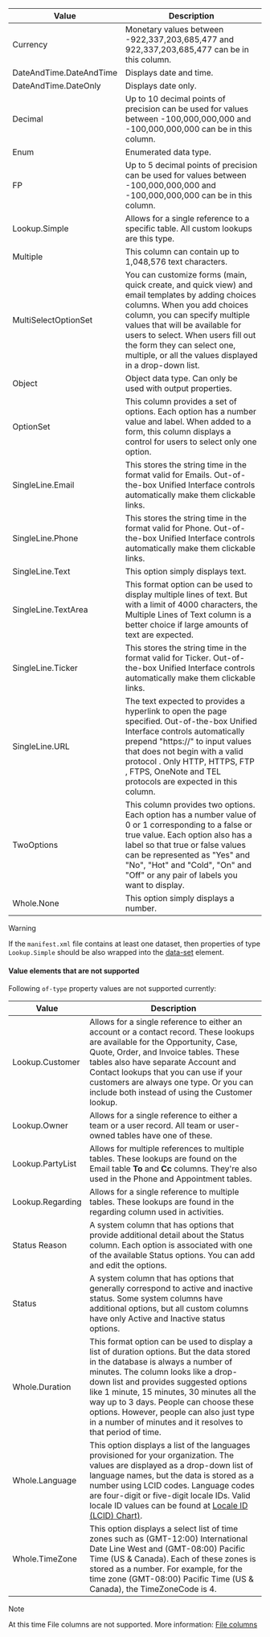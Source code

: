 |Value |Description |
|--|--|
|Currency|Monetary values between -922,337,203,685,477 and 922,337,203,685,477 can be in this column.|
|DateAndTime.DateAndTime|Displays date and time.|
|DateAndTime.DateOnly|Displays date only.|
|Decimal|Up to 10 decimal points of precision can be used for values between -100,000,000,000 and -100,000,000,000 can be in this column.|
|Enum|Enumerated data type.|
|FP|Up to 5 decimal points of precision can be used for values between -100,000,000,000 and -100,000,000,000 can be in this column.|
|Lookup.Simple|Allows for a single reference to a specific table. All custom lookups are this type.|
|Multiple|This column can contain up to 1,048,576 text characters.|
|MultiSelectOptionSet|You can customize forms (main, quick create, and quick view) and email templates by adding choices columns. When you add choices column, you can specify multiple values that will be available for users to select. When users fill out the form they can select one, multiple, or all the values displayed in a drop-down list.|
|Object|Object data type. Can only be used with output properties. |
|OptionSet|This column provides a set of options. Each option has a number value and label. When added to a form, this column displays a control for users to select only one option. |
|SingleLine.Email|This stores the string time in the format valid for Emails. Out-of-the-box Unified Interface controls automatically make them clickable links.|
|SingleLine.Phone|This stores the string time in the format valid for Phone. Out-of-the-box Unified Interface controls automatically make them clickable links.|
|SingleLine.Text|This option simply displays text.|
|SingleLine.TextArea|This format option can be used to display multiple lines of text. But with a limit of 4000 characters, the Multiple Lines of Text column is a better choice if large amounts of text are expected.|
|SingleLine.Ticker|This stores the string time in the format valid for Ticker. Out-of-the-box Unified Interface controls automatically make them clickable links.|
|SingleLine.URL|The text expected to provides a hyperlink to open the page specified. Out-of-the-box Unified Interface controls automatically prepend "https://" to input values that does not begin with a valid protocol . Only HTTP, HTTPS, FTP , FTPS, OneNote and TEL protocols are expected in this column. |
|TwoOptions|This column provides two options. Each option has a number value of 0 or 1 corresponding to a false or true value. Each option also has a label so that true or false values can be represented as "Yes" and "No", "Hot" and "Cold", "On" and "Off" or any pair of labels you want to display.|
|Whole.None|This option simply displays a number.|

> [!WARNING]
> If the `manifest.xml` file contains at least one dataset, then properties of type `Lookup.Simple` should be also wrapped into the [data-set](./../data-set.md) element.

#### Value elements that are not supported

Following `of-type` property values are not supported currently:

|Value|Description|
|-----|-----|
|Lookup.Customer|Allows for a single reference to either an account or a contact record. These lookups are available for the Opportunity, Case, Quote, Order, and Invoice tables. These tables also have separate Account and Contact lookups that you can use if your customers are always one type. Or you can include both instead of using the Customer lookup.|
|Lookup.Owner|Allows for a single reference to either a team or a user record. All team or user-owned tables have one of these.|
|Lookup.PartyList|Allows for multiple references to multiple tables. These lookups are found on the Email table **To** and **Cc** columns. They're also used in the Phone and Appointment tables.|
|Lookup.Regarding|Allows for a single reference to multiple tables. These lookups are found in the regarding column used in activities.|
|Status Reason|A system column that has options that provide additional detail about the Status column. Each option is associated with one of the available Status options. You can add and edit the options.|
|Status|A system column that has options that generally correspond to active and inactive status. Some system columns have additional options, but all custom columns have only Active and Inactive status options.|
|Whole.Duration|This format option can be used to display a list of duration options. But the data stored in the database is always a number of minutes. The column looks like a drop-down list and provides suggested options like 1 minute, 15 minutes, 30 minutes all the way up to 3 days. People can choose these options. However, people can also just type in a number of minutes and it resolves to that period of time.|
|Whole.Language|This option displays a list of the languages provisioned for your organization. The values are displayed as a drop-down list of language names, but the data is stored as a number using LCID codes. Language codes are four-digit or five-digit locale IDs. Valid locale ID values can be found at [Locale ID (LCID) Chart)](/previous-versions/windows/embedded/ms912047(v=winembedded.10)).|
|Whole.TimeZone|This option displays a select list of time zones such as (GMT-12:00) International Date Line West and (GMT-08:00) Pacific Time (US & Canada). Each of these zones is stored as a number. For example, for the time zone (GMT-08:00) Pacific Time (US & Canada), the TimeZoneCode is 4.|

> [!NOTE]
> At this time File columns are not supported. More information: [File columns](../../../../maker/data-platform/types-of-fields.md#file-columns)

